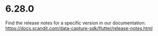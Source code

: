 
# 6.28.0

Find the release notes for a specific version in our documentation: https://docs.scandit.com/data-capture-sdk/flutter/release-notes.html
